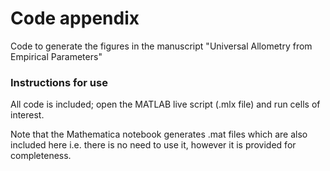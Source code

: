 # Code appendix
Code to generate the figures in the manuscript "Universal Allometry from Empirical Parameters"

### Instructions for use
All code is included; open the MATLAB live script (.mlx file) and run cells of interest.

Note that the Mathematica notebook generates .mat files which are also included here i.e. there is no need to use it, however it is provided for completeness.

